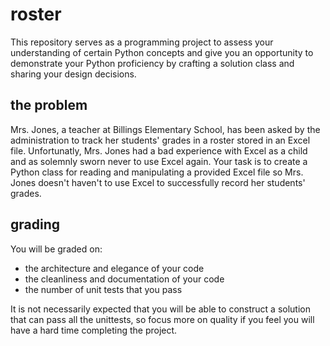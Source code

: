 # roster

This repository serves as a programming project to assess your understanding of certain Python concepts and give you an opportunity to demonstrate your Python proficiency by crafting a solution class and sharing your design decisions.

## the problem

Mrs. Jones, a teacher at Billings Elementary School, has been asked by the administration to track her students' grades in a roster stored in an Excel file. Unfortunatly, Mrs. Jones had a bad experience with Excel as a child and as solemnly sworn never to use Excel again. Your task is to create a Python class for reading and manipulating a provided Excel file so Mrs. Jones doesn't haven't to use Excel to successfully record her students' grades.

## grading

You will be graded on:
- the architecture and elegance of your code
- the cleanliness and documentation of your code
- the number of unit tests that you pass

It is not necessarily expected that you will be able to construct a solution that can pass all the unittests, so focus more on quality if you feel you will have a hard time completing the project.